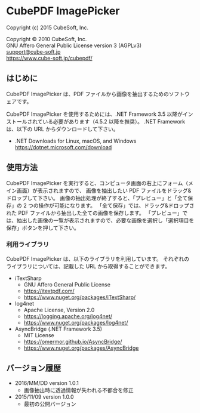 CubePDF ImagePicker
====

Copyright (c) 2015 CubeSoft, Inc.

Copyright © 2010 CubeSoft, Inc.  
GNU Affero General Public License version 3 (AGPLv3)  
support@cube-soft.jp  
https://www.cube-soft.jp/cubepdf/

## はじめに

CubePDF ImagePicker は、PDF ファイルから画像を抽出するためのソフトウェアです。

CubePDF ImagePicker を使用するためには、.NET Framework 3.5 以降がインストールされている必要があります（4.5.2 以降を推奨）。
.NET Framework は、以下の URL からダウンロードして下さい。

* .NET Downloads for Linux, macOS, and Windows  
  https://dotnet.microsoft.com/download

## 使用方法

CubePDF ImagePicker を実行すると、コンピュータ画面の右上にフォーム（メイン画面）が表示されますので、
画像を抽出したい PDF ファイルをドラッグ&ドロップして下さい。
画像の抽出処理が終了すると、「プレビュー」と「全て保存」の 2 つの操作が可能になります。
「全て保存」では、ドラッグ&ドロップされた PDF ファイルから抽出した全ての画像を保存します。
「プレビュー」では、抽出した画像の一覧が表示されますので、必要な画像を選択し「選択項目を保存」ボタンを押して下さい。

### 利用ライブラリ

CubePDF ImagePicker は、以下のライブラリを利用しています。
それぞれのライブラリについては、記載した URL から取得することができます。

* iTextSharp
    - GNU Affero General Public License
    - https://itextpdf.com/
    - https://www.nuget.org/packages/iTextSharp/
* log4net
    - Apache License, Version 2.0
    - https://logging.apache.org/log4net/
    - https://www.nuget.org/packages/log4net/
* AsyncBridge (.NET Framework 3.5)
    - MIT License
    - https://omermor.github.io/AsyncBridge/
    - https://www.nuget.org/packages/AsyncBridge

## バージョン履歴

* 2016/MM/DD version 1.0.1
    - 画像抽出時に透過情報が失われる不都合を修正
* 2015/11/09 version 1.0.0
    - 最初の公開バージョン